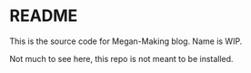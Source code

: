 # README

This is the source code for Megan-Making blog. Name is WIP.

Not much to see here, this repo is not meant to be installed.